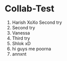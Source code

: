 # Collab-Test

1. Harish XoXo Second try
2. Second try
3. Vanessa
4. Third try
5. Shlok xD
6. hi guys me poorna
7. annxnt
